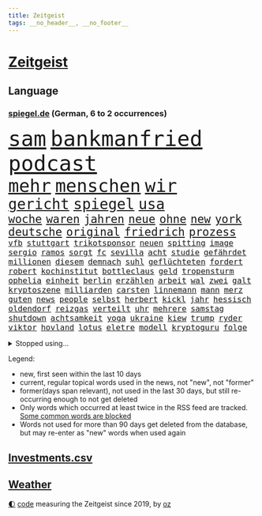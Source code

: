 ```yaml
---
title: Zeitgeist
tags: __no_header__, __no_footer__
---
```


# [Zeitgeist](https://oliz.io/zeitgeist/)

## Language

<h3><a href="https://www.spiegel.de" target="_blank">spiegel.de</a> (German, 6 to 2 occurrences)</h3>
<p style="font-family:monospace">
<span style="font-size:32pt"><a href="news_links.html#sam" class="current">sam</a></span>
<span style="font-size:32pt"><a href="news_links.html#bankmanfried" class="current">bankmanfried</a></span>
<span style="font-size:32pt"><a href="news_links.html#podcast" class="current">podcast</a></span>
<br>
<span style="font-size:27pt"><a href="news_links.html#mehr" class="current">mehr</a></span>
<span style="font-size:27pt"><a href="news_links.html#menschen" class="current">menschen</a></span>
<span style="font-size:27pt"><a href="news_links.html#wir" class="current">wir</a></span>
<br>
<span style="font-size:22pt"><a href="news_links.html#gericht" class="current">gericht</a></span>
<span style="font-size:22pt"><a href="news_links.html#spiegel" class="current">spiegel</a></span>
<span style="font-size:22pt"><a href="news_links.html#usa" class="current">usa</a></span>
<br>
<span style="font-size:17pt"><a href="news_links.html#woche" class="current">woche</a></span>
<span style="font-size:17pt"><a href="news_links.html#waren" class="current">waren</a></span>
<span style="font-size:17pt"><a href="news_links.html#jahren" class="current">jahren</a></span>
<span style="font-size:17pt"><a href="news_links.html#neue" class="current">neue</a></span>
<span style="font-size:17pt"><a href="news_links.html#ohne" class="current">ohne</a></span>
<span style="font-size:17pt"><a href="news_links.html#new" class="current">new</a></span>
<span style="font-size:17pt"><a href="news_links.html#york" class="current">york</a></span>
<span style="font-size:17pt"><a href="news_links.html#deutsche" class="current">deutsche</a></span>
<span style="font-size:17pt"><a href="news_links.html#original" class="current">original</a></span>
<span style="font-size:17pt"><a href="news_links.html#friedrich" class="current">friedrich</a></span>
<span style="font-size:17pt"><a href="news_links.html#prozess" class="current">prozess</a></span>
<br>
<span style="font-size:12pt"><a href="news_links.html#vfb" class="current">vfb</a></span>
<span style="font-size:12pt"><a href="news_links.html#stuttgart" class="current">stuttgart</a></span>
<span style="font-size:12pt"><a href="news_links.html#trikotsponsor" class="new">trikotsponsor</a></span>
<span style="font-size:12pt"><a href="news_links.html#neuen" class="current">neuen</a></span>
<span style="font-size:12pt"><a href="news_links.html#spitting" class="new">spitting</a></span>
<span style="font-size:12pt"><a href="news_links.html#image" class="current">image</a></span>
<span style="font-size:12pt"><a href="news_links.html#sergio" class="current">sergio</a></span>
<span style="font-size:12pt"><a href="news_links.html#ramos" class="current">ramos</a></span>
<span style="font-size:12pt"><a href="news_links.html#sorgt" class="current">sorgt</a></span>
<span style="font-size:12pt"><a href="news_links.html#fc" class="current">fc</a></span>
<span style="font-size:12pt"><a href="news_links.html#sevilla" class="current">sevilla</a></span>
<span style="font-size:12pt"><a href="news_links.html#acht" class="current">acht</a></span>
<span style="font-size:12pt"><a href="news_links.html#studie" class="current">studie</a></span>
<span style="font-size:12pt"><a href="news_links.html#gefährdet" class="current">gefährdet</a></span>
<span style="font-size:12pt"><a href="news_links.html#millionen" class="current">millionen</a></span>
<span style="font-size:12pt"><a href="news_links.html#diesem" class="current">diesem</a></span>
<span style="font-size:12pt"><a href="news_links.html#demnach" class="current">demnach</a></span>
<span style="font-size:12pt"><a href="news_links.html#suhl" class="new">suhl</a></span>
<span style="font-size:12pt"><a href="news_links.html#geflüchteten" class="current">geflüchteten</a></span>
<span style="font-size:12pt"><a href="news_links.html#fordert" class="current">fordert</a></span>
<span style="font-size:12pt"><a href="news_links.html#robert" class="current">robert</a></span>
<span style="font-size:12pt"><a href="news_links.html#kochinstitut" class="new">kochinstitut</a></span>
<span style="font-size:12pt"><a href="news_links.html#bottleclaus" class="new">bottleclaus</a></span>
<span style="font-size:12pt"><a href="news_links.html#geld" class="current">geld</a></span>
<span style="font-size:12pt"><a href="news_links.html#tropensturm" class="current">tropensturm</a></span>
<span style="font-size:12pt"><a href="news_links.html#ophelia" class="new">ophelia</a></span>
<span style="font-size:12pt"><a href="news_links.html#einheit" class="current">einheit</a></span>
<span style="font-size:12pt"><a href="news_links.html#berlin" class="current">berlin</a></span>
<span style="font-size:12pt"><a href="news_links.html#erzählen" class="current">erzählen</a></span>
<span style="font-size:12pt"><a href="news_links.html#arbeit" class="current">arbeit</a></span>
<span style="font-size:12pt"><a href="news_links.html#wal" class="current">wal</a></span>
<span style="font-size:12pt"><a href="news_links.html#zwei" class="current">zwei</a></span>
<span style="font-size:12pt"><a href="news_links.html#galt" class="current">galt</a></span>
<span style="font-size:12pt"><a href="news_links.html#kryptoszene" class="current">kryptoszene</a></span>
<span style="font-size:12pt"><a href="news_links.html#milliarden" class="current">milliarden</a></span>
<span style="font-size:12pt"><a href="news_links.html#carsten" class="current">carsten</a></span>
<span style="font-size:12pt"><a href="news_links.html#linnemann" class="current">linnemann</a></span>
<span style="font-size:12pt"><a href="news_links.html#mann" class="current">mann</a></span>
<span style="font-size:12pt"><a href="news_links.html#merz" class="current">merz</a></span>
<span style="font-size:12pt"><a href="news_links.html#guten" class="current">guten</a></span>
<span style="font-size:12pt"><a href="news_links.html#news" class="current">news</a></span>
<span style="font-size:12pt"><a href="news_links.html#people" class="current">people</a></span>
<span style="font-size:12pt"><a href="news_links.html#selbst" class="current">selbst</a></span>
<span style="font-size:12pt"><a href="news_links.html#herbert" class="current">herbert</a></span>
<span style="font-size:12pt"><a href="news_links.html#kickl" class="current">kickl</a></span>
<span style="font-size:12pt"><a href="news_links.html#jahr" class="current">jahr</a></span>
<span style="font-size:12pt"><a href="news_links.html#hessisch" class="new">hessisch</a></span>
<span style="font-size:12pt"><a href="news_links.html#oldendorf" class="new">oldendorf</a></span>
<span style="font-size:12pt"><a href="news_links.html#reizgas" class="current">reizgas</a></span>
<span style="font-size:12pt"><a href="news_links.html#verteilt" class="current">verteilt</a></span>
<span style="font-size:12pt"><a href="news_links.html#uhr" class="current">uhr</a></span>
<span style="font-size:12pt"><a href="news_links.html#mehrere" class="current">mehrere</a></span>
<span style="font-size:12pt"><a href="news_links.html#samstag" class="current">samstag</a></span>
<span style="font-size:12pt"><a href="news_links.html#shutdown" class="new">shutdown</a></span>
<span style="font-size:12pt"><a href="news_links.html#achtsamkeit" class="current">achtsamkeit</a></span>
<span style="font-size:12pt"><a href="news_links.html#yoga" class="current">yoga</a></span>
<span style="font-size:12pt"><a href="news_links.html#ukraine" class="current">ukraine</a></span>
<span style="font-size:12pt"><a href="news_links.html#kiew" class="current">kiew</a></span>
<span style="font-size:12pt"><a href="news_links.html#trump" class="current">trump</a></span>
<span style="font-size:12pt"><a href="news_links.html#ryder" class="new">ryder</a></span>
<span style="font-size:12pt"><a href="news_links.html#viktor" class="current">viktor</a></span>
<span style="font-size:12pt"><a href="news_links.html#hovland" class="new">hovland</a></span>
<span style="font-size:12pt"><a href="news_links.html#lotus" class="new">lotus</a></span>
<span style="font-size:12pt"><a href="news_links.html#eletre" class="new">eletre</a></span>
<span style="font-size:12pt"><a href="news_links.html#modell" class="current">modell</a></span>
<span style="font-size:12pt"><a href="news_links.html#kryptoguru" class="new">kryptoguru</a></span>
<span style="font-size:12pt"><a href="news_links.html#folge" class="current">folge</a></span>
</p>
<details>
<summary>Stopped using...</summary>
<p class="former" style="font-size:12pt">
and(1073) besorgt(1073) golf(1073) steigenden(1073) williams(1073) handeln(1072) pakistan(1072) richterin(1072) scheidet(1072) trumps(1072) ans(1071) deutliche(1071) erholung(1071) fbi(1071) feierte(1071) kriminellen(1071) unabhängigkeit(1071) welle(1071) egal(1070) erklärte(1070) guter(1070) is(1070) jüngsten(1070) plus(1070) briten(1069) hören(1069) schwarzen(1069) vereinigten(1069) anschlag(1068) binnen(1068) cristiano(1068) israelischen(1068) weißen(1068) bruder(1067) einstigen(1067) hinterlassen(1067) hubschrauber(1067) provinz(1067) sekunden(1067) verlust(1067) ausländische(1066) beraten(1066) erfasst(1066) landen(1066) moderne(1066) orbán(1066) ungarns(1066) uspräsidenten(1066) angebot(1065) ankündigung(1065) asche(1065) ausgebrochen(1065) freut(1065) geklärt(1065) hielt(1065) investitionen(1065) quartal(1065) verfügung(1065) widerspricht(1065) öfter(1065) geboren(1064) längere(1064) trainieren(1064) anwälte(1063) bisherige(1063) freilassung(1063) kontrollieren(1063) mario(1063) nord(1063) riesige(1063) schweigen(1063) ökonom(1063) dokumente(1062) regiert(1062) sichern(1062) texas(1062) you(1062) anthony(1061) falls(1061) leute(1061) stattfinden(1061) stimme(1061) bedeutung(1060) englischen(1060) geheimnis(1060) i(1060) langfristig(1060) märchen(1060) null(1060) entsetzen(1059) geschossen(1059) heil(1059) hubertus(1059) infektion(1059) tötung(1059) durchsuchungen(1058) erlebte(1058) lkw(1058) verpasst(1058) crash(1057) freunde(1057) bürgermeisterin(1056) schuss(1056) anhänger(1055) bundesstaat(1055) erbe(1055) gefangene(1055) gespräche(1055) studien(1055) wiederholt(1055) achten(1054) genauso(1054) tragödie(1054) wochenlang(1054) sinn(1053) betont(1052) dar(1051) steckte(1051) berühmte(1050) olympische(1050) staffel(1050) starker(1050) zurückgegangen(1050) wind(1048) voraussetzungen(1047) wusste(1044) hoffnungen(1043) nationalen(1043) gesichert(1042) schrecken(1041) vorgelegt(1041) analysiert(1040) insassen(1040) kräfte(1039) stürzen(1039) fußballwm(1037) bangen(1033) zeigten(1033) finanzielle(1031) niedrig(1031) ursprünglich(1023) erhebliche(1020) ausgaben(1014) heizen(1013) größe(1007) mängel(1007) last(1001) billiger(995) einfache(994) berichtete(971) cent(968) lieferketten(966) gewinne(961) währung(957) vormarsch(944) wolken(932) autobahnen(930) medaille(926) 4000(919) politikern(898) vehement(887) airline(881) enthalten(877) verlag(873) lediglich(850) bauern(812) seither(812) inflationsrate(810) wenigsten(809) kümmern(805) zwingen(798) norwegische(796) grundsätzlich(791) zugestimmt(781) landsleute(775) japans(765) highlights(760) jahrzehnt(758) gerissen(749) moderner(746) zorn(737) nachmittag(735) gemeinschaft(734) hawaii(731) world(730) investiert(729) entlasten(724) spiegelkorrespondent(717) 15000(710) älteste(709) rwe(704) kunstwerke(702) spezielle(702) jährlich(699) zentralen(699) energiekosten(698) bahnen(694) kälte(692) schülerin(675) bekannteste(664) geringer(663) militärischen(659) energiekonzern(653) seltene(646) verschiedenen(643) rasch(638) überlebten(632) leitete(624) getreten(617) weltbekannt(617) systematisch(611) sankt(609) geplatzt(607) wettkampf(603) royal(596) pekings(594) herausgefunden(591) fehlverhalten(584) 62(583) flughäfen(581) vögel(573) problems(570) rené(565) zugenommen(562) air(559) zurückgewiesen(559) lücken(558) gestärkt(555) ukrainenews(554) schildern(552) vermieter(552) odessa(549) langsam(548) erneuerbare(547) kriegsbeginn(543) herzen(534) ergab(533) hahn(531) ball(528) dilemma(527) dmitrij(520) ausfall(518) beigelegt(518) boxen(518) arbeitslosigkeit(517) crew(513) kompensieren(513) brasilianische(503) usdollar(503) filialen(502) recherchen(500) b(499) guardiola(498) pep(498) fragwürdige(491) abgeschaltet(490) ehrt(485) empfohlen(480) erleichtert(479) besitzt(478) diejenigen(475) japanische(475) unobericht(475) belegt(469) leopardpanzer(468) ernannt(467) tiefer(464) kaffee(460) idol(458) offensichtlich(456) identifizieren(453) attestiert(449) spitzt(449) neustart(447) olympischen(446) alzheimer(443) fehlstart(443) tirol(440) wozu(440) ausgewertet(431) schwächelt(430) entfernen(427) verstanden(422) verträge(420) zurückhaltung(420) starkwatzinger(419) verbrauch(419) scheiterten(418) äußerst(413) offenlegen(404) studentin(400) ron(395) terminal(394) weltgrößten(394) beleidigungen(393) 05(389) desantis(388) menschheit(387) wünsche(387) größeres(386) tarife(386) atomkraftwerk(382) verstöße(380) eingreifen(375) gerechtfertigt(375) verurteilter(375) jüngst(374) richtete(374) zutritt(374) dunkle(372) bussen(370) abschuss(367) atomausstieg(363) branchen(361) abermals(358) sechsten(358) stemmen(358) kollege(357) ausgestattet(356) praktisch(356) vegane(356) abzug(352) vaters(352) emissionen(349) krawalle(349) symbole(347) eingriff(346) hauptdarstellerin(343) immobilienkonzern(342) erleichtern(341) pentagon(336) verzeichnen(333) übergewicht(333) ignoriert(332) jewgeni(332) absehbar(331) forschung(331) ratten(331) bnd(328) meldungen(324) 49euroticket(321) schwarzer(320) operiert(319) gegessen(317) überzeugte(315) lateinamerika(314) möglichkeit(314) zurückgekehrt(314) mitarbeitern(311) palmer(309) billigt(308) kritisierten(308) äußerung(307) gesprengt(306) inhalten(305) mächte(305) böhmermann(303) widmen(303) as(302) amerikanerin(301) zerschlagen(300) ausgemacht(297) überfahrt(293) bengvir(292) itamar(292) landesweiten(291) statistische(290) hill(289) liberale(289) gedroht(288) kommentiert(288) monatelangen(288) häufen(285) roland(285) bundesjustizminister(283) petersburg(283) gipfeltreffen(281) hauses(281) tomaten(281) gesetzliche(279) legten(279) wiederholen(279) leiten(278) machtkampf(277) vermeldet(277) begleitung(276) text(276) arbeitsplätze(275) eroller(275) auflaufen(273) abhilfe(271) immobilie(270) segeln(270) unterzogen(269) pakistans(267) traut(265) beheben(263) aggressiv(260) streamingdienst(260) zentimeter(260) einwanderer(258) pokal(257) umstrittenes(256) csupolitiker(255) praxis(255) krawallen(252) transparent(250) kreativer(249) satellitenbild(249) vorstand(248) männlichen(246) plätze(246) militärübung(245) dieb(244) flasche(243) symptome(243) elektrische(242) herstellers(242) 250000(237) gesammelt(237) lebenslauf(237) bewahren(236) geschäften(234) liebt(231) ständig(229) palästinensern(228) waldbrand(228) fukushima(227) rast(226) erbost(225) to(225) transfer(225) fluggesellschaft(224) rüstungsindustrie(223) entwickler(221) theoretisch(221) erleiden(220) kennzeichnung(220) natomitglied(220) wagnertruppe(219) boote(218) günstigen(217) nudeln(217) georgien(216) späten(215) bemerkt(213) auszeichnungen(212) offenbaren(212) dhl(211) beilegen(210) halbieren(210) staatsfonds(207) loswerden(206) rechner(203) dicht(202) komponist(201) trümmerteile(201) einheimischen(200) erholt(200) vergnügungspark(200) berlinkreuzberg(198) nordstreampipelines(197) tui(197) usaußenministerium(197) förderprogramm(196) lächeln(195) carlson(194) equal(194) pay(194) tucker(194) wütenden(194) verbreitete(193) zogen(193) potenzial(192) glaube(191) entschlossen(189) historisch(189) norditalien(189) spitzenkandidat(189) 15jährigen(188) eingeräumt(187) wänden(186) björn(185) höcke(185) wirtschaftsleistung(185) söldnerchef(184) derer(183) beschränken(182) fsb(181) gasheizungen(181) gestresst(181) einschränken(180) staatssekretär(180) altkanzler(179) messen(178) kämpften(177) gekonnt(176) griechische(176) begünstigt(175) transformation(175) unbedenklich(175) festgelegt(174) räuber(174) sabotageakt(174) segeljacht(174) solidarisch(174) bestreiten(173) genaue(173) herausforderer(173) brennen(172) dicaprio(172) flop(172) genres(172) mutterkonzern(172) smart(171) jakarta(170) regierungspartei(170) angeordnet(169) bemängelt(169) betrunkener(169) losgehen(169) passant(169) beleg(168) mitgründer(166) obduktion(166) bundesligist(165) hakenkreuze(165) sommerspielen(165) verblüffenden(165) erkrankungen(164) imran(164) khan(164) kostenlosen(164) angerichtet(163) ärgern(162) wirksam(161) prosieben(159) italiener(157) modi(157) bereiche(156) reuß(156) vermarktet(156) ac(155) alexandra(154) halbiert(154) moore(154) statements(154) tauben(154) prinzip(153) stur(152) eintreffen(151) geisel(151) mondmission(151) weicht(151) 33jähriger(150) artefakte(150) weltbevölkerung(149) assange(148) drohte(148) ergeht(148) gewusst(148) argumenten(147) sonntagabend(147) trümmerfeld(147) wärmepumpe(147) cumexaffäre(146) gange(145) oberbayern(145) alarmbereitschaft(144) erwartete(144) aufschwung(143) hassverbrechen(143) antrat(142) schwelt(142) be(141) lukaku(141) romelu(141) berührt(140) hektar(139) lehmann(139) spruch(139) flecken(138) anwerben(137) reichtum(137) bka(136) cduabgeordnete(136) schwerwiegenden(136) buchen(135) haar(135) benennt(134) flüssigkeit(134) sportart(134) unterschreibt(134) exmitarbeiter(133) maus(132) nachbarstaaten(132) rights(131) tennisspielerin(131) formuliert(130) kampfflugzeugen(130) klimafragen(130) fabian(128) unzureichend(128) lebensmittelhersteller(127) reynolds(127) weeknd(127) behält(126) katrin(126) kleinkinder(126) spektakulär(126) verhaltenstherapeutin(126) nelles(125) rechtsextremismus(125) rettungsmission(125) waldbränden(125) ernannte(124) feministinnen(124) reallöhne(124) that(124) anhören(123) ausgang(123) erstatten(122) falschparker(122) heizungsgesetz(121) erzieher(120) landesverband(120) rechtskräftig(120) zusammengekommen(120) interpretiert(118) usgericht(118) prognostiziert(117) f16kampfjets(116) wertverlust(116) beordert(115) schockiert(115) australierin(113) fossile(113) perlt(113) beschleunigen(112) drogenhandel(112) einstufung(112) natürliche(112) niklas(112) triathlon(112) behandlungen(111) tauscht(111) traktor(111) plagen(110) abgelichtet(109) chaotischen(109) rocky(107) verunsichern(107) 17jährigen(106) hamas(106) pessimistisch(106) acker(105) ankurbeln(105) asylbewerberheim(105) beruft(105) achtjährigen(104) autobahngesellschaft(104) einbestellt(104) popp(104) blicke(103) kalender(103) kunstwerken(103) süddeutschland(103) luftangriffen(102) spree(102) triumphierte(102) verstärkung(102) würdigte(102) mangelnden(101) erbitterten(100) potenzielle(100) verfügbaren(100) +(99) bergführer(99) gruner(99) hintern(99) konsterniert(99) kommunaler(98) nationalparks(98) stichwahl(98) tweets(98) agieren(97) fragenkatalog(97) greuther(97) schlepper(97) verwehrt(97) alexis(96) killers(96) kopfgeld(96) rumort(96) ökonomischen(96) gleichstellung(95) kaputte(95) qualität(95) vernichtung(95) überführen(95) 32jährige(94) bejaht(94) bezos(94) halte(94) lka(94) maurice(94) neugebauer(94) polizeikontrolle(94) schlagersängerin(94) falschaussage(93) unfallort(93) balkon(92) eiskalt(92) heimischer(92) hiesige(92) leichtigkeit(92) 93jährige(91) dringender(91) gefälschtes(91) primož(91) roglič(91) schlucht(91) titelgewinn(91) undenkbar(91) anschließenden(90) bella(90) finanzexperten(90) grenzfluss(90) hautkrebs(90) just(90) kette(90) like(90) scheuer(90) stock(90) terrorplänen(90) verhör(90) älterer(90) überzogene(90) agenda(89) deutschiraners(89) erkennt(89) geburtshaus(89) jet(89) kapazität(89) scan(89) stahlseil(89) sánchez(89) fußballtransferticker(88) glanzlicht(88) landesinneren(88) patriarch(88) rammstein(88) talente(88) verheerendsten(88) durststrecke(87) faschismus(87) frontal(87) jungfernfahrt(87) mondlandung(87) oldenburg(87) passende(87) zuliebe(87) chiphersteller(86) erwirtschaften(86) helm(86) spotify(86) ungefährdet(86) vorläufigen(86) überdurchschnittlich(86) aarhus(85) undiplomatisch(85) zielbereich(85) athlet(84) basilikum(84) cnnchef(84) elektrischen(84) flüchtlingsheimen(84) kolonien(84) monatliche(84) reiner(84) reparaturen(84) rundum(84) spanierinnen(84) ukrainisches(84) adobe(83) aufgelegt(83) berechnungen(83) grausige(83) völlige(83) barbiefilm(82) durchgreifen(82) häusern(82) luftqualität(82) schmiert(82) bergsteigerin(81) betrugsmaschen(81) emirate(81) freikommt(81) kameraautos(81) reichsbürgern(81) renditen(81) cruz(80) lieb(80) lüfte(80) verwundeten(80) wiederentdeckt(80) abgrenzen(79) afdmann(79) bunten(79) fattah(79) fällig(79) leo(79) unterhalb(79) verriet(79) versammlung(79) zehnkämpfer(79) arbeitslos(78) attraktiv(78) euregeln(78) forschungsministerin(78) freiewählerchef(78) geltenden(78) kantine(78) lockdowns(78) seenot(78) zerstörter(78) benachteiligt(77) digitales(77) kristina(77) söldnerführer(77) tatverdächtig(77) zerriss(77) bittere(76) einreichen(76) gelegentlich(76) innensenatorin(76) krönt(76) marilyn(76) monroe(76) netzentgelte(76) spranger(76) spvgg(76) autoverkehr(75) flugzeugcrash(75) männlicher(75) preiserhöhung(75) pütz(75) routineoperation(75) schadens(75) südukraine(75) vereitelt(75) ölkonzerne(75) monatelangem(74) sozialdemokrat(74) toxischen(74) auslieferung(73) ferien(73) kostenlose(73) quellen(73) teilchen(73) 76jährige(72) gemeindevertreter(72) kletterte(72) queere(72) rekordmann(72) warnungen(72) buhlt(71) eisbäder(71) kanadischem(71) meeressäuger(71) mitgliedstaaten(71) badesee(70) elton(70) havarierten(70) kreativen(70) sommerpasta(70) zustellung(70) kuriosen(69) täters(69) unglücks(69) verkraftbar(69) aufzusetzen(68) beatrix(68) erkunden(68) sogenanntes(68) trends(68) 3m(67) asylrecht(67) aurora(67) braslavsky(67) diw(67) ersparte(67) erzeugen(67) flüchtlingen(67) hits(67) nachdenklichen(67) paulairene(67) seenotrettungsboot(67) trupp(67) verstaute(67) ataman(66) ferda(66) substanziellen(66) zitieren(66) abenteurer(65) flieger(65) rächt(65) schwedens(65) sommerferien(65) unescowelterbe(65) unterhaltung(65) vorrücken(65) wärmebildkameras(65) xiii(65) afdpolitiker(64) bundestagswahlen(64) finalsieg(64) intimität(64) ungewohnt(64) barker(63) gratulierte(63) quersumme(63) umdrehungen(63) verbraucherzeitschrift(63) antidiskriminierungsbeauftragte(62) bewährungsstrafen(62) caravan(62) gefertigt(62) krankenwagen(62) shirts(62) spiegelgespräch(62) trinkt(62) verteilung(62) wahlkreisbüro(62) ausfällt(61) busse(61) effizienter(61) erledigt(61) gastherme(61) kinderbetreuung(61) klassische(61) schlimmer(61) vormittag(61) wagnerchefs(61) beauftragte(60) festigen(60) produzierte(60) schlaganfall(60) strafverfahren(60) stundenlohn(60) tablets(60) urwald(60) uskonsulat(60) wagneraufstand(60) afdwähler(59) beigesetzt(59) dummheit(59) inhaftierten(59) koran(59) nbaprofi(59) psychologie(59) rüffel(59) streitkultur(59) umgeschlagen(59) 2023/2024(58) alkoholkonsum(58) bauernverband(58) bitteren(58) mentalen(58) schnelldurchlauf(58) untreue(58) aufschrei(57) beerdigen(57) bevölkerungsschwund(57) düren(57) fuest(57) kater(57) legacy(57) milliardeninvestitionen(57) schnitzel(57) willemalexander(57) ardsommerinterview(56) ausgehandelt(56) bestseller(56) bewerbern(56) durchgegriffen(56) fotomontage(56) hochumstrittene(56) 1972(55) geleitet(55) haien(55) weitverbreitet(55) atlanta(54) eingespielt(54) triumphs(54) zelt(54) 7000(53) carolin(53) depression(53) flüchtlingslager(53) kibilder(53) kriminalpolizei(53) legislaturperiode(53) mietpreise(53) perfide(53) stämme(53) zweitgrößten(53) akwruine(52) baseball(52) jagt(52) kiosk(52) schnäppchen(52) testament(52) todesfall(52) atomruine(51) aufzuschieben(51) islamistische(51) kühlwasser(51) lando(51) leichtathletikwm(51) meisterin(51) norris(51) seenotrettungsschiff(51) sprinter(51) wehtut(51) arbeitgebernahe(50) diabetes(50) gelbe(50) gina(50) kreuzband(50) kühlwasserverklappung(50) lückenkemper(50) nachbarländer(50) objekten(50) pflegebedürftigen(50) wattenmeer(50) wichtigstes(50) binz(49) fischstäbchen(49) geburten(49) geschieht(49) regnet(49) reichsbürgergruppe(49) subway(49) trailer(49) verkraften(49) östlich(49) androidhandys(48) fukushimakühlwasser(48) gesellschaftliches(48) immobilienmarkt(48) militärisch(48) verkürzt(48) belästigungen(47) gebrannt(47) kraftfahrtbundesamt(47) siebzigern(47) wasserqualität(47) behandeln(46) hollywoodstreik(46) inspirieren(46) julia(46) offerte(46) riecht(46) übergangsweise(46) bertram(45) gegeneinander(45) kisysteme(45) kleintransporter(45) nachtruhe(45) showdown(45) sicherheitsmaßnahmen(45) vorwahlen(45) disziplinen(44) enttäuschung(44) freiwilliger(44) froh(44) millionenstadt(44) wmgold(44) 73jähriger(43) erhört(43) flüchtet(43) schachzug(43) auskunftei(42) demonstrant(42) klausur(42) koffer(42) lebensträume(42) prallt(42) schufa(42) verwirklichen(42) wagte(42) angabe(41) deindustrialisierung(41) einbürgerung(41) erbt(41) isrückkehrerin(41) profitabel(41) schneise(41) angefeindet(40) bard(40) michal(40) natürlichen(40) wdr(40) ökonomisch(40) geheimer(39) tennisturnier(39) geplatztem(38) typische(38) verlagerung(38) überlaufen(38) friedliche(37) hadid(37) kanzlerpartei(37) kulisse(37) meseberg(37) notoperation(37) sadiq(37) sorten(37) ulez(37) umweltzone(37) 51jährige(36) ampelpläne(36) bereitstellen(36) betreuung(36) ikonischer(36) jüdischsein(36) namensgeber(36) privilegien(36) milliardengewinn(35) schmutziger(35) trainers(35) woody(35) abgeschnitten(34) chipfabriken(34) dauerregen(34) jetski(34) küsste(34) papuaneuguinea(34) schmerzhaften(34) sge(34) storch(34) tagesgeld(34) wohnungskäufer(34) ernte(33) eukommissionsvize(33) frans(33) frauenrechte(33) maskenpflicht(33) räder(33) selbstständige(33) timmermans(33) umstrittenem(33) visionen(33) amsterdamer(32) geldes(32) geschke(32) gestellten(32) getagt(32) sendete(32) venus(32) adoptiert(31) auswandern(31) ethik(31) eurowings(31) gaspreis(31) militärstrategie(31) saale(31) emtitel(30) kost(30) meier(30) unterzahl(30) usfernsehen(30) camper(29) gestürzte(29) mangels(29) männlichkeit(29) prüfstand(29) ruinieren(29) wohnmobile(29) dnipro(28) erschweren(28) fastfoodkette(28) gewählten(28) putschisten(28) sozial(28) uber(28) hochprozentiges(27) kohleausstieg(27) riskanten(27) unbegründet(27) gesunden(26) haarsträubende(26) kambodschas(26) kiesewetter(26) meerwasser(26) olivenöl(26) taurusraketen(26) videobeweis(26) wolff(26) /(25) befehl(25) betrogen(25) militärjunta(25) rammsteinstar(25) schach(25) 64jährige(24) ness(24) nessie(24) rettungswagen(24) roderich(24) trudeau(24) unermüdlich(24) vielversprechende(24) bein(23) bernardo(23) bock(23) brücken(23) hakenkreuzfahne(23) immobilienriese(23) kultusministerium(23) lebensbedingungen(23) strafrechtlich(23) tänzerinnen(23) uscharts(23) verbrauchen(23) überschätzt(23) aufwendigen(22) kunstschätze(22) pfadfinder(22) wetterlage(22) abfluss(21) entsprechenden(21) verglichen(21) komponiert(20) moral(20) nahelegen(20) rekruten(20) saisonsieg(20) verkehrsunfall(20) bedenklich(19) doppelten(19) effekte(19) titelfavorit(19) demografie(18) erdtrabanten(18) fälschung(18) inhaber(18) strafbar(18) bray(17) europawahlkandidaten(17) fußgänger(17) kriegsführung(17) lebensläufe(17) lebensläufen(17) leser(17) maui(17) plakat(17) spiegelleserinnen(17) geheimdienstchef(16) magnus(16) right(16) sprinterin(16) tierärzte(16) timanowskaja(16) berufswahl(15) bürokratieabbau(15) freddie(15) mercury(15) mitfahrer(15) sekte(15) vergebener(15) wesen(15) ausgebrannten(14) buschbrände(14) campus(14) gefallenen(14) karrierecoach(14) kneipen(14) lenkte(14) verzicht(14) wgzimmer(14) wohnviertel(14) fürths(13) lokalisieren(13) pornos(13) reihenfolge(13) saarländischen(13) säugling(13) vollzeit(13) erfassen(12) harald(12) hinsichtlich(12) ikonisches(12) privatjet(12) vollzeitjobs(12) dreijährige(11) förster(11) gamer(11) graz(11) itexperten(11) jessica(11) kräften(11) navigieren(11) prestigeerfolg(11) vorgetäuscht(11) vorschrift(11)
</p>
</details>
<p>Legend:
<ul>
<li><span class="new">new</span>, first seen within the last 10 days</li>
<li><span class="current">current</span>, regular topical words used in the news, not "new", not "former"</li>
<li><span class="former">former(days span relevant)</span>, not used in the last 30 days, but still re-occurring enough to not get deleted</li>
<li>Only words which occurred at least twice in the RSS feed are tracked. <a href="language/filters.py">Some common words are blocked</a></li>
<li>Words not used for more than 90 days get deleted from the database, but may re-enter as "new" words when used again</li>
</ul>
</p>

## [Investments](investments.html)[.csv](investments.csv)

## [Weather](weather.html)

<footer>
<a href="javascript:toggleTheme()" class="nav">🌓</a>
<a href="https://github.com/ooz/zeitgeist">code</a> measuring the Zeitgeist since 2019, by <a href="https://oliz.io">oz</a>
</footer>

